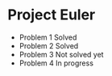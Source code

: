 # Project Euler

- Problem 1 Solved
- Problem 2 Solved
- Problem 3 Not solved yet
- Problem 4 In progress
